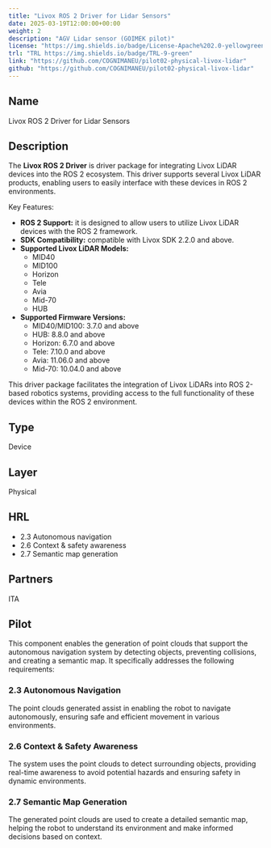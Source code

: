 ```yaml
---
title: "Livox ROS 2 Driver for Lidar Sensors"
date: 2025-03-19T12:00:00+00:00
weight: 2
description: "AGV Lidar sensor (GOIMEK pilot)"
license: "https://img.shields.io/badge/License-Apache%202.0-yellowgreen"
trl: "TRL https://img.shields.io/badge/TRL-9-green"
link: "https://github.com/COGNIMANEU/pilot02-physical-livox-lidar"
github: "https://github.com/COGNIMANEU/pilot02-physical-livox-lidar"
---
```


## Name
Livox ROS 2 Driver for Lidar Sensors

## Description

The **Livox ROS 2 Driver** is driver package for integrating Livox LiDAR devices into the ROS 2 ecosystem. This driver supports several Livox LiDAR products, enabling users to easily interface with these devices in ROS 2 environments.

Key Features:
- **ROS 2 Support:** it is designed to allow users to utilize Livox LiDAR devices with the ROS 2 framework.
- **SDK Compatibility:** compatible with Livox SDK 2.2.0 and above.
- **Supported Livox LiDAR Models:**
  - MID40
  - MID100
  - Horizon
  - Tele
  - Avia
  - Mid-70
  - HUB
- **Supported Firmware Versions:**
  - MID40/MID100: 3.7.0 and above
  - HUB: 8.8.0 and above
  - Horizon: 6.7.0 and above
  - Tele: 7.10.0 and above
  - Avia: 11.06.0 and above
  - Mid-70: 10.04.0 and above

This driver package facilitates the integration of Livox LiDARs into ROS 2-based robotics systems, providing access to the full functionality of these devices within the ROS 2 environment.

## Type
Device

## Layer
Physical

## HRL
- 2.3 Autonomous navigation
- 2.6 Context & safety awareness
- 2.7 Semantic map generation

## Partners
ITA

## Pilot

This component enables the generation of point clouds that support the autonomous navigation system by detecting objects, preventing collisions, and creating a semantic map. It specifically addresses the following requirements:

### 2.3 Autonomous Navigation
The point clouds generated assist in enabling the robot to navigate autonomously, ensuring safe and efficient movement in various environments.

### 2.6 Context & Safety Awareness
The system uses the point clouds to detect surrounding objects, providing real-time awareness to avoid potential hazards and ensuring safety in dynamic environments.

### 2.7 Semantic Map Generation
The generated point clouds are used to create a detailed semantic map, helping the robot to understand its environment and make informed decisions based on context.
